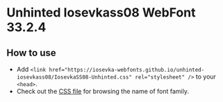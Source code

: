 # Unhinted Iosevkass08 WebFont 33.2.4

## How to use

- Add `<link href="https://iosevka-webfonts.github.io/unhinted-iosevkass08/IosevkaSS08-Unhinted.css" rel="stylesheet" />` to your `<head>`.
- Check out the [CSS file](./IosevkaSS08-Unhinted.css) for browsing the name of font family.
